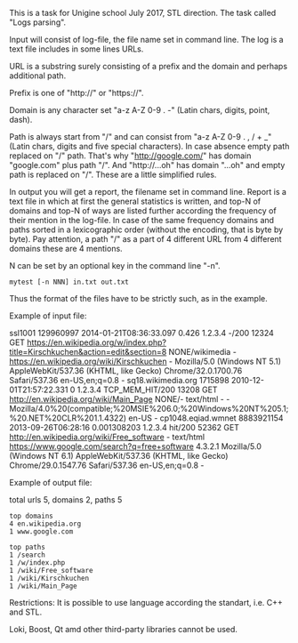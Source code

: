 This is a task for Unigine school July 2017, STL direction.
The task called "Logs parsing".

Input will consist of log-file, the file name set in command line.
The log is a text file includes in some lines URLs.

URL is a substring surely consisting of a prefix and the domain and perhaps additional path.

Prefix is one of "http://" or "https://".

Domain is any character set "a-z A-Z 0-9 . -" (Latin chars, digits, point, dash).

Path is always start from "/" and can consist from "a-z A-Z 0-9 . , / + _"(Latin chars, digits and five special characters).
In case absence empty path replaced on "/" path. That's why "http://google.com/" has domain "google.com" plus path "/". And "http://...oh" has domain "...oh" and empty path is replaced on "/". These are a little simplified rules.

In output you will get a report, the filename set in command line.
Report is a text file in which at first the general statistics is written, and top-N of domains and top-N of ways are listed further according the frequency of their mention in the log-file.
In case of the same frequency domains and paths sorted in a lexicographic order (without the encoding, that is byte by byte).
Pay attention, a path "/" as a part of 4 different URL from 4 different domains these are 4 mentions.

N can be set by an optional key in the command line "-n".

	mytest [-n NNN] in.txt out.txt

Thus the format of the files have to be strictly such, as in the example.

Example of input file:

ssl1001 129960997 2014-01-21T08:36:33.097 0.426 1.2.3.4 -/200 12324 GET https://en.wikipedia.org/w/index.php?title=Kirschkuchen&action=edit&section=8	NONE/wikimedia - https://en.wikipedia.org/wiki/Kirschkuchen	- Mozilla/5.0 (Windows NT 5.1) AppleWebKit/537.36 (KHTML, like Gecko) Chrome/32.0.1700.76 Safari/537.36 en-US,en;q=0.8 -
	sq18.wikimedia.org 1715898 2010-12-01T21:57:22.331 0 1.2.3.4 TCP_MEM_HIT/200 13208 GET http://en.wikipedia.org/wiki/Main_Page	NONE/- text/html - - Mozilla/4.0%20(compatible;%20MSIE%206.0;%20Windows%20NT%205.1;%20.NET%20CLR%201.1.4322) en-US -
	cp1048.eqiad.wmnet 8883921154 2013-09-26T06:28:16 0.001308203 1.2.3.4 hit/200 52362 GET http://en.wikipedia.org/wiki/Free_software	- text/html https://www.google.com/search?q=free+software	4.3.2.1 Mozilla/5.0 (Windows NT 6.1) AppleWebKit/537.36 (KHTML, like Gecko) Chrome/29.0.1547.76 Safari/537.36 en-US,en;q=0.8 - 

Example of output file:

total urls 5, domains 2, paths 5

	top domains
	4 en.wikipedia.org
	1 www.google.com

	top paths
	1 /search
	1 /w/index.php
	1 /wiki/Free_software
	1 /wiki/Kirschkuchen
	1 /wiki/Main_Page

Restrictions:
It is possible to use language according the standart, i.e. C++ and STL.

Loki, Boost, Qt amd other third-party libraries cannot be used.
